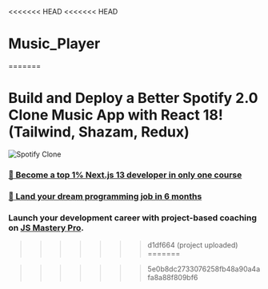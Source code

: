 <<<<<<< HEAD
<<<<<<< HEAD
# Music_Player
=======
# Build and Deploy a Better Spotify 2.0 Clone Music App with React 18! (Tailwind, Shazam, Redux)
![Spotify Clone](https://i.ibb.co/mFh2kGZ/Thumbnail-2.png)

### [🌟 Become a top 1% Next.js 13 developer in only one course](https://jsmastery.pro/next13)
### [🚀 Land your dream programming job in 6 months](https://jsmastery.pro/masterclass)

### Launch your development career with project-based coaching on [JS Mastery Pro](https://www.jsmastery.pro).
>>>>>>> d1df664 (project uploaded)
=======

>>>>>>> 5e0b8dc2733076258fb48a90a4afa8a88f809bf6
